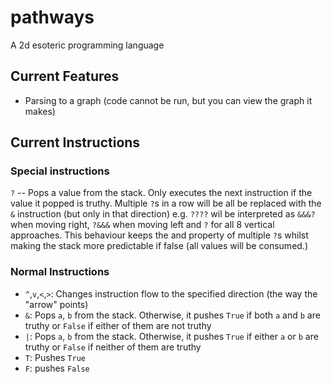 # pathways

A 2d esoteric programming language

## Current Features

* Parsing to a graph (code cannot be run, but you can view the graph it makes)

## Current Instructions

### Special instructions

`?` -- Pops a value from the stack. Only executes the next instruction if the value it popped is truthy. Multiple `?`s in a row will be all be replaced with the `&` instruction (but only in that direction) e.g. `????` wil be interpreted as `&&&?` when moving right, `?&&&` when moving left and `?` for all 8 vertical approaches. This behaviour keeps the and property of multiple `?`s whilst making the stack more predictable if false (all values will be consumed.)

### Normal Instructions

* `^`,`v`,`<`,`>`: Changes instruction flow to the specified direction (the way the "arrow" points)
* `&`: Pops `a`, `b` from the stack. Otherwise, it pushes `True` if both `a` and `b` are truthy or `False` if either of them are not truthy
* `|`: Pops `a`, `b` from the stack. Otherwise, it pushes `True` if either `a` or `b` are truthy or `False` if neither of them are truthy
* `T`: Pushes `True`
* `F`: pushes `False`
